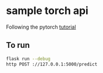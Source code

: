 # sample torch api


Following the pytorch [tutorial](https://pytorch.org/tutorials/intermediate/flask_rest_api_tutorial.html#inference)


## To run

```sh
flask run --debug
http POST ://127.0.0.1:5000/predict
```

